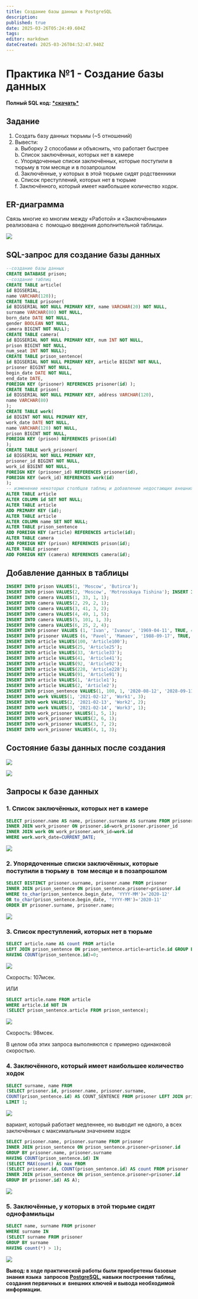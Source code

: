 ```yaml
---
title: Создание базы данных в PostgreSQL
description: 
published: true
date: 2025-03-26T05:24:49.604Z
tags: 
editor: markdown
dateCreated: 2025-03-26T04:52:47.940Z
---
```


# Практика №1 - Создание базы данных

**Полный SQL код:** [**\*скачать\***](/practic1.sql)

## Задание

1.  Создать базу данных тюрьмы (~5 отношений)
2.  Вывести:  
    a. Выборку 2 способами и объяснить, что работает быстрее  
    b. Список заключённых, которых нет в камере  
    c. Упорядоченные списки заключённых, которые поступили в  тюрьму в том месяце и в позапрошлом  
    d. Заключённые, у которых в этой тюрьме сидят родственники  
    e. Список преступлений, которых нет в тюрьме  
    f. Заключённого, который имеет наибольшее количество ходок.

## ER-диаграмма

Связь многие ко многим между «Работой» и «Заключёнными» реализована с  помощью введения дополнительной таблицы.

![](/ssa/dabases/p1-1.png)

## SQL-запрос для создание базы данных

```sql
--создание базы данных 
CREATE DATABASE prison; 
--создание таблиц 
CREATE TABLE article( 
id BIGSERIAL, 
name VARCHAR(120));
CREATE TABLE prisoner( 
id BIGSERIAL NOT NULL PRIMARY KEY, name VARCHAR(20) NOT NULL, 
surname VARCHAR(80) NOT NULL, 
born_date DATE NOT NULL, 
gender BOOLEAN NOT NULL,  
camera BIGINT NOT NULL); 
CREATE TABLE camera( 
id BIGSERIAL NOT NULL PRIMARY KEY, num INT NOT NULL, 
prison BIGINT NOT NULL, 
num_seat INT NOT NULL); 
CREATE TABLE prison_sentence( 
id BIGSERIAL NOT NULL PRIMARY KEY, article BIGINT NOT NULL, 
prisoner BIGINT NOT NULL, 
begin_date DATE NOT NULL, 
end_date DATE, 
FOREIGN KEY (prisoner) REFERENCES prisoner(id) ); 
CREATE TABLE prison( 
id BIGSERIAL NOT NULL PRIMARY KEY, address VARCHAR(120), 
name VARCHAR(80) 
); 
CREATE TABLE work(
id BIGINT NOT NULL PRIMARY KEY, 
work_date DATE NOT NULL, 
name VARCHAR(120) NOT NULL, 
prison BIGINT NOT NULL, 
FOREIGN KEY (prison) REFERENCES prison(id) 
); 
CREATE TABLE work_prisoner( 
id BIGSERIAL NOT NULL PRIMARY KEY, 
prisoner_id BIGINT NOT NULL, 
work_id BIGINT NOT NULL, 
FOREIGN KEY (prisoner_id) REFERENCES prisoner(id), 
FOREIGN KEY (work_id) REFERENCES work(id) 
); 
-- изменение некоторых столбцов таблиц и добавление недостающих внешних  ключей 
ALTER TABLE article 
ALTER COLUMN id SET NOT NULL; 
ALTER TABLE article 
ADD PRIMARY KEY (id); 
ALTER TABLE article 
ALTER COLUMN name SET NOT NULL; 
ALTER TABLE prison_sentence  
ADD FOREIGN KEY (article) REFERENCES article(id); 
ALTER TABLE camera
ADD FOREIGN KEY (prison) REFERENCES prison(id); 
ALTER TABLE prisoner 
ADD FOREIGN KEY (camera) REFERENCES camera(id);
```

## Добавление данных в таблицы

```sql
INSERT INTO prison VALUES(1, 'Moscow', 'Butirca'); 
INSERT INTO prison VALUES(2, 'Moscow', 'Motrosskaya Tishina'); INSERT INTO prison VALUES(3, 'Vladimir', 'Central'); 
INSERT INTO camera VALUES(1, 33, 1, 1); 
INSERT INTO camera VALUES(2, 29, 2, 1); 
INSERT INTO camera VALUES(3, 41, 3, 2); 
INSERT INTO camera VALUES(4, 49, 1, 5); 
INSERT INTO camera VALUES(5, 101, 1, 3); 
INSERT INTO camera VALUES(6, 25, 2, 4); 
INSERT INTO prisoner VALUES (1, 'Ivan', 'Ivanov', '1969-04-11', TRUE, 4); INSERT INTO prisoner VALUES (2, 'Mihail', 'Efremov', '1963-11-10', TRUE, 1); INSERT INTO prisoner VALUES (3, 'Oleg', 'Petrov', '2000-07-05', TRUE, 5); INSERT INTO prisoner VALUES (4, 'Aleksey', 'Navalniy', '1976-06-04', TRUE, 2); INSERT INTO prisoner VALUES (5, 'Aleksandr', 'Kokorin', '1991-03-19', TRUE,  3); 
INSERT INTO prisoner VALUES (6, 'Pavel', 'Mamaev', '1988-09-17', TRUE, 3); INSERT INTO prisoner VALUES (7, 'Igor', 'Sidorov', '1993-03-18', TRUE, 6); INSERT INTO prisoner VALUES (8, 'Petr', 'Petrov', '1984-09-15', TRUE, 5); 
INSERT INTO article VALUES(100, 'Article100'); 
INSERT INTO article VALUES(25, 'Article25'); 
INSERT INTO article VALUES(33, 'Article33');
INSERT INTO article VALUES(41, 'Article41'); 
INSERT INTO article VALUES(92, 'Article92'); 
INSERT INTO article VALUES(228, 'Article228'); 
INSERT INTO article VALUES(91, 'Article91'); 
INSERT INTO article VALUES(1, 'Article1'); 
INSERT INTO article VALUES(2, 'Article2'); 
INSERT INTO prison_sentence VALUES(1, 100, 1, '2020-08-12', '2028-09-11'); INSERT INTO prison_sentence VALUES(2, 25, 2, '2020-10-12', '2022-10-12'); INSERT INTO prison_sentence VALUES(3, 33, 3, '2020-10-16', '2024-10-16'); INSERT INTO prison_sentence VALUES(4, 41, 4, '2020-10-17', NULL); INSERT INTO prison_sentence VALUES(5, 41, 5, '2020-11-01', '2024-11-01'); INSERT INTO prison_sentence VALUES(6, 92, 6, '2020-11-02', '2023-11-02'); INSERT INTO prison_sentence VALUES(7, 228, 7, '2020-11-15', '2023-05-15'); INSERT INTO prison_sentence VALUES(8, 100, 7, '2020-11-19', NULL); INSERT INTO prison_sentence VALUES(9, 91, 8, '2020-12-13', NULL); 
INSERT INTO work VALUES(1, '2021-02-12', 'Work1', 3); 
INSERT INTO work VALUES(2, '2021-02-13', 'Work2', 2); 
INSERT INTO work VALUES(3, '2021-02-14', 'Work3', 1); 
INSERT INTO work_prisoner VALUES(1, 5, 1); 
INSERT INTO work_prisoner VALUES(2, 6, 1); 
INSERT INTO work_prisoner VALUES(3, 7, 2); 
INSERT INTO work_prisoner VALUES(4, 1, 3); 
```

## Состояние базы данных после создания

![](/ssa/dabases/p1-2.png)

![](/ssa/dabases/p1-3.png)

## Запросы к базе данных

### 1\. Список заключённых, которых нет в камере

```sql
SELECT prisoner.name AS name, prisoner.surname AS surname FROM prisoner 
INNER JOIN work_prisoner ON prisoner.id=work_prisoner.prisoner_id 
INNER JOIN work ON work_prisoner.work_id=work.id 
WHERE work.work_date=CURRENT_DATE;
```

![](/ssa/dabases/p1-4.png)

### 2\. Упорядоченные списки заключённых, которые поступили в тюрьму в  том месяце и в позапрошлом

```sql
SELECT DISTINCT prisoner.surname, prisoner.name FROM prisoner 
INNER JOIN prison_sentence ON prison_sentence.prisoner=prisoner.id 
WHERE to_char(prison_sentence.begin_date, 'YYYY-MM')='2020-12' 
OR to_char(prison_sentence.begin_date, 'YYYY-MM')='2020-11' 
ORDER BY prisoner.surname, prisoner.name;
```

![](/ssa/dabases/p1-5.png)

### 3\. Список преступлений, которых нет в тюрьме

```sql
SELECT article.name AS count FROM article
LEFT JOIN prison_sentence ON prison_sentence.article=article.id GROUP BY article.id
HAVING COUNT(prison_sentence.id)=0;
```

![](/ssa/dabases/p1-6.png)

Скорость: 107мсек.

ИЛИ

```sql
SELECT article.name FROM article
WHERE article.id NOT IN
(SELECT prison_sentence.article FROM prison_sentence);
```

![](/ssa/dabases/p1-7.png)

Скорость: 98мсек.

В целом оба этих запроса выполняются с примерно одинаковой скоростью.

### 4\. Заключённого, который имеет наибольшее количество ходок

```sql
SELECT surname, name FROM
(SELECT prisoner.id, prisoner.name, prisoner.surname,
COUNT(prison_sentence.id) AS COUNT_SENTENCE FROM prisoner LEFT JOIN prison_sentence ON prison_sentence.prisoner=prisoner.id GROUP BY prisoner.id, prisoner.name, prisoner.surname) AS A ORDER BY COUNT_SENTENCE DESC
LIMIT 1;
```

![](/ssa/dabases/p1-8.png)

вариант, который работает медленнее, но выводит не одного, а всех заключённых с максимальным значением ходок

```sql
SELECT prisoner.name, prisoner.surname FROM prisoner 
INNER JOIN prison_sentence ON prison_sentence.prisoner=prisoner.id 
GROUP BY prisoner.name, prisoner.surname
HAVING COUNT(prison_sentence.id) IN
(SELECT MAX(count) AS max FROM
(SELECT prisoner.id, COUNT(prison_sentence.id) AS count FROM prisoner 
INNER JOIN prison_sentence ON prison_sentence.prisoner=prisoner.id 
GROUP BY prisoner.id) AS A);
```

![](/ssa/dabases/p1-9.png)

### 5\. Заключённые, у которых в этой тюрьме сидят однофамильцы

```sql
SELECT name, surname FROM prisoner
WHERE surname IN
(SELECT surname FROM prisoner
GROUP BY surname
HAVING count(*) > 1);
```

![](/ssa/dabases/p1-10.png)

**Вывод: в ходе практической работы были приобретены базовые знания языка  запросов** [**PostgreSQL**](https://www.postgresql.org/)**, навыки построения таблиц, создания первичных и  внешних ключей и вывода необходимой информации.**